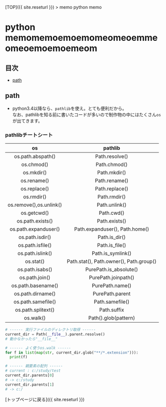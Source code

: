 [TOP]({{ site.reseturl }}) > memo python memo

# python memomemoemoemomeomeoemmeomeoemoemoemeom

## 目次
* [path](#path)


## path

* python3.4以降なら、`pathlib`を使え。とても便利だから。<br>
なお、pathlibを知る前に書いたコードが多いので制作物の中にはたくさん`os`が出てきます。<br>
### pathlibチートシート

|   os   | pathlib |
|:-:|:-:|
| os.path.abspath() | Path.resolve() |
| os.chmod() | Path.chmod() |
| os.mkdir() | Path.mkdir() |
| os.rename() | Path.rename() |
| os.replace() | Path.replace() |
| os.rmdir() | Path.rmdir() |
| os.remove(),os.unlink() | Path.unlink() |
| os.getcwd() | Path.cwd() |
| os.path.exists() | Path.exists() |
| os.path.expanduser() | Path.expanduser(), Path.home()
| os.path.isdir() | Path.is_dir()
| os.path.isfile() | Path.is_file()
| os.path.islink() | Path.is_symlink()
| os.stat() | Path.stat(), Path.owner(), Path.group() |
| os.path.isabs() | PurePath.is_absolute() |
| os.path.join() | PurePath.joinpath() |
| os.path.basename() | PurePath.name() |
| os.path.dirname() | PurePath.parent |
| os.path.samefile() | Path.samefile() |
| os.path.splitext() | Path.suffix |
| os.walk() | Path().glob(pattern) |

```python
# ------ 実行ファイルのディレクトリ取得 ------
current_dir = Path(__file__).parent.resolve()
# 動かなかったら"__file__"

# ------ よく使うos.walk ------
for f in list(map(str, current_dir.glob("**/*.extension"))):
  print(f)

# ------ 親要素の配列 ------
# current : c:/study/test
current_dir.parents[0]
# -> c:/study
current_dir.parents[1]
# -> c:/
```

[トップページに戻る]({{ site.reseturl }})